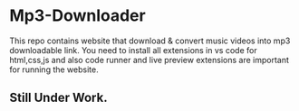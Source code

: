 # Mp3-Downloader
This repo contains website that download &amp;  convert music videos into mp3 downloadable link.
You need to install all extensions  in vs code for html,css,js and also code runner and live preview extensions are important for running the website. 
## Still Under Work. 
